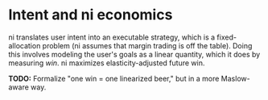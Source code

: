 # Intent and ni economics
ni translates user intent into an executable strategy, which is a
fixed-allocation problem (ni assumes that margin trading is off the table).
Doing this involves modeling the user's goals as a linear quantity, which it
does by measuring _win_. ni maximizes elasticity-adjusted future win.

**TODO:** Formalize "one win = one linearized beer," but in a more Maslow-aware
way.
